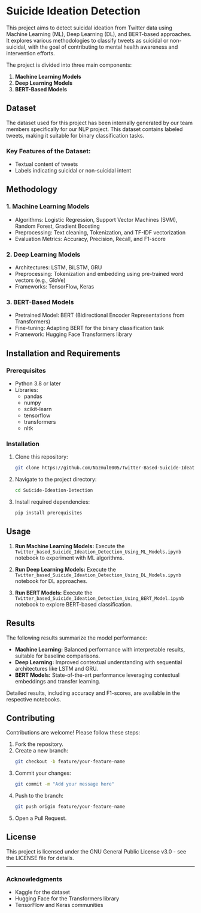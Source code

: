 # Suicide Ideation Detection
This project aims to detect suicidal ideation from Twitter data using Machine Learning (ML), Deep Learning (DL), and BERT-based approaches. It explores various methodologies to classify tweets as suicidal or non-suicidal, with the goal of contributing to mental health awareness and intervention efforts.

The project is divided into three main components:
1. **Machine Learning Models**
2. **Deep Learning Models**
3. **BERT-Based Models**

## Dataset
The dataset used for this project has been internally generated by our team members specifically for our NLP project. This dataset contains labeled tweets, making it suitable for binary classification tasks.

### Key Features of the Dataset:
- Textual content of tweets
- Labels indicating suicidal or non-suicidal intent

## Methodology
### 1. Machine Learning Models
- Algorithms: Logistic Regression, Support Vector Machines (SVM), Random Forest, Gradient Boosting
- Preprocessing: Text cleaning, Tokenization, and TF-IDF vectorization
- Evaluation Metrics: Accuracy, Precision, Recall, and F1-score

### 2. Deep Learning Models
- Architectures: LSTM, BiLSTM, GRU
- Preprocessing: Tokenization and embedding using pre-trained word vectors (e.g., GloVe)
- Frameworks: TensorFlow, Keras

### 3. BERT-Based Models
- Pretrained Model: BERT (Bidirectional Encoder Representations from Transformers)
- Fine-tuning: Adapting BERT for the binary classification task
- Framework: Hugging Face Transformers library

## Installation and Requirements
### Prerequisites
- Python 3.8 or later
- Libraries:
  - pandas
  - numpy
  - scikit-learn
  - tensorflow
  - transformers
  - nltk

### Installation
1. Clone this repository:
   ```bash
   git clone https://github.com/Nazmul0005/Twitter-Based-Suicide-Ideation-Detection-System.git
   ```
2. Navigate to the project directory:
   ```bash
   cd Suicide-Ideation-Detection
   ```
3. Install required dependencies:
   ```bash
   pip install prerequisites
   ```

## Usage
1. **Run Machine Learning Models:**
   Execute the `Twitter_based_Suicide_Ideation_Detection_Using_ML_Models.ipynb` notebook to experiment with ML algorithms.

2. **Run Deep Learning Models:**
   Execute the `Twitter_based_Suicide_Ideation_Detection_Using_DL_Models.ipynb` notebook for DL approaches.

3. **Run BERT Models:**
   Execute the `Twitter_based_Suicide_Ideation_Detection_Using_BERT_Model.ipynb` notebook to explore BERT-based classification.

## Results
The following results summarize the model performance:
- **Machine Learning:** Balanced performance with interpretable results, suitable for baseline comparisons.
- **Deep Learning:** Improved contextual understanding with sequential architectures like LSTM and GRU.
- **BERT Models:** State-of-the-art performance leveraging contextual embeddings and transfer learning.

Detailed results, including accuracy and F1-scores, are available in the respective notebooks.

## Contributing
Contributions are welcome! Please follow these steps:
1. Fork the repository.
2. Create a new branch:
   ```bash
   git checkout -b feature/your-feature-name
   ```
3. Commit your changes:
   ```bash
   git commit -m "Add your message here"
   ```
4. Push to the branch:
   ```bash
   git push origin feature/your-feature-name
   ```
5. Open a Pull Request.

## License
This project is licensed under the GNU General Public License v3.0 - see the LICENSE file for details.

---

### Acknowledgments
- Kaggle for the dataset
- Hugging Face for the Transformers library
- TensorFlow and Keras communities
